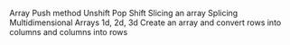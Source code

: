 Array
Push method 
Unshift
Pop
Shift
Slicing an array
Splicing
Multidimensional Arrays
1d, 2d, 3d
Create an array and convert rows into columns and columns into rows
